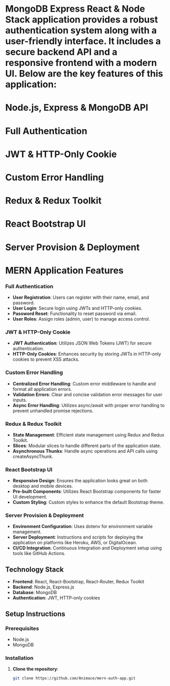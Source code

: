 # MongoDB Express React & Node Stack application provides a robust authentication system along with a user-friendly interface. It includes a secure backend API and a responsive frontend with a modern UI. Below are the key features of this application:


# Node.js, Express & MongoDB API
# Full Authentication
# JWT & HTTP-Only Cookie
# Custom Error Handling 
# Redux & Redux Toolkit
# React Bootstrap UI
# Server Provision & Deployment


# MERN Application Features

### Full Authentication
- **User Registration**: Users can register with their name, email, and password.
- **User Login**: Secure login using JWTs and HTTP-only cookies.
- **Password Reset**: Functionality to reset password via email.
- **User Roles**: Assign roles (admin, user) to manage access control.

### JWT & HTTP-Only Cookie
- **JWT Authentication**: Utilizes JSON Web Tokens (JWT) for secure authentication.
- **HTTP-Only Cookies**: Enhances security by storing JWTs in HTTP-only cookies to prevent XSS attacks.

### Custom Error Handling
- **Centralized Error Handling**: Custom error middleware to handle and format all application errors.
- **Validation Errors**: Clear and concise validation error messages for user inputs.
- **Async Error Handling**: Utilizes async/await with proper error handling to prevent unhandled promise rejections.

### Redux & Redux Toolkit
- **State Management**: Efficient state management using Redux and Redux Toolkit.
- **Slices**: Modular slices to handle different parts of the application state.
- **Asynchronous Thunks**: Handle async operations and API calls using createAsyncThunk.

### React Bootstrap UI
- **Responsive Design**: Ensures the application looks great on both desktop and mobile devices.
- **Pre-built Components**: Utilizes React Bootstrap components for faster UI development.
- **Custom Styling**: Custom styles to enhance the default Bootstrap theme.

### Server Provision & Deployment
- **Environment Configuration**: Uses dotenv for environment variable management.
- **Server Deployment**: Instructions and scripts for deploying the application on platforms like Heroku, AWS, or DigitalOcean.
- **CI/CD Integration**: Continuous Integration and Deployment setup using tools like GitHub Actions.

## Technology Stack
- **Frontend**: React, React-Bootstrap, React-Router, Redux Toolkit
- **Backend**: Node.js, Express.js
- **Database**: MongoDB
- **Authentication**: JWT, HTTP-only cookies

## Setup Instructions

### Prerequisites
- Node.js
- MongoDB

### Installation
1. **Clone the repository**:
   ```sh
   git clone https://github.com/Animace/mern-auth-app.git